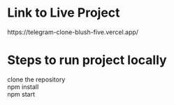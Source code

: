 <h1>Link to Live Project </h1>
<p>https://telegram-clone-blush-five.vercel.app/</p>

<h1>Steps to run project locally</h1>
<div>clone the repository</div>
<div>npm install</div>
<div>npm start</div>


